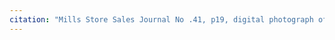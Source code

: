 ```yaml
---
citation: "Mills Store Sales Journal No .41, p19, digital photograph of book owned by Brooktondale collector"
---
```

